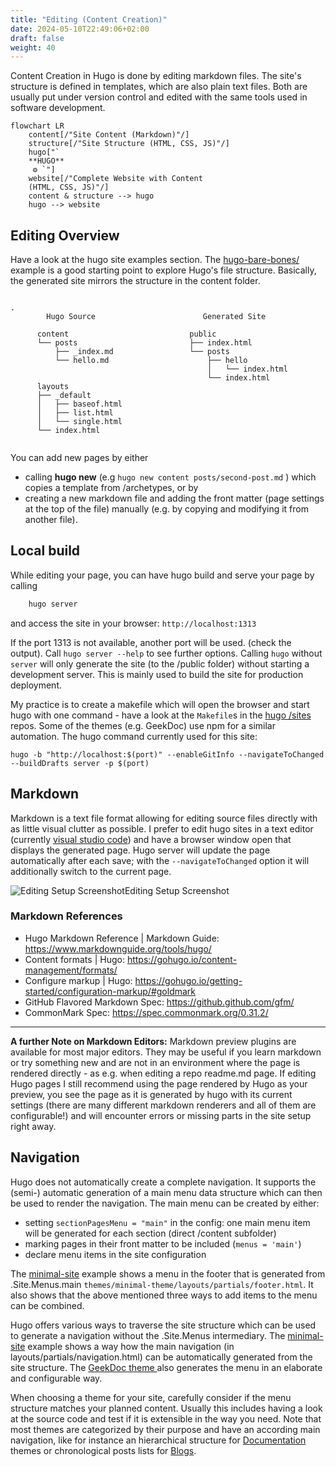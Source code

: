 ```yaml
---
title: "Editing (Content Creation)"
date: 2024-05-10T22:49:06+02:00
draft: false
weight: 40
---
```


Content Creation in Hugo is done by editing markdown files. 
The site's structure is defined in templates, which are also plain text files.
Both  are usually put under version control and edited with the same tools
used in software development. 

<!--more-->


```mermaid
flowchart LR
    content[/"Site Content (Markdown)"/]
    structure[/"Site Structure (HTML, CSS, JS)"/]
    hugo["`
    **HUGO**
     ⚙️ `"]
    website[/"Complete Website with Content 
    (HTML, CSS, JS)"/]
    content & structure --> hugo
    hugo --> website
```

## Editing Overview

Have a look at the hugo site examples section. The [hugo-bare-bones/](/examples/hugo-bare-bones) 
example is a good starting point to explore Hugo's file structure. Basically, the generated site
mirrors the structure in the content folder.

```goat
                                                                         . 
        Hugo Source                        Generated Site    
         
      content                           public  
      └── posts                         ├── index.html
          ├── _index.md                 └── posts
          └── hello.md                      ├── hello
                                            │   └── index.html
                                            └── index.html
      layouts
      ├── _default
      │   ├── baseof.html
      │   ├── list.html
      │   └── single.html
      └── index.html
  
```

You can add new pages by either
- calling **hugo new** (e.g `hugo new content posts/second-post.md` ) which
copies a template from /archetypes, or by 
- creating a new markdown file and adding the front matter (page settings at the top of the file) manually (e.g. by copying and modifying it from another file).

## Local build

While editing your page, you can have hugo build and serve your page by calling

```bash
    hugo server
```

and access the site in your browser:
`http://localhost:1313`

If the port 1313 is not available, another port will be used. (check the output).
Call `hugo server --help` to see further options.
Calling `hugo` without `server` will only generate the site (to the /public folder) without starting a development server. This is mainly used to build the site for
production deployment. 

My practice is to create a makefile which will open the browser and start hugo with one command - have a look at the `Makefile`s in the [hugo /sites](/sites) repos. Some of the themes
(e.g. GeekDoc) use npm for a similar automation.
The hugo command currently used for this site: 

    hugo -b "http://localhost:$(port)" --enableGitInfo --navigateToChanged --buildDrafts server -p $(port)


## Markdown

Markdown is a text file format allowing for editing source files directly with as little
visual clutter as possible. I prefer to edit hugo sites in a text editor 
(currently [visual studio code](https://code.visualstudio.com/)) and have a browser
window open that displays the generated page. Hugo server will update the page automatically
after each save; with the `--navigateToChanged` option it will additionally switch to the 
current page. 

![Editing Setup Screenshot](editing-setup.jpg)Editing Setup Screenshot

### Markdown References

- Hugo Markdown Reference | Markdown Guide: https://www.markdownguide.org/tools/hugo/
- Content formats | Hugo: https://gohugo.io/content-management/formats/
- Configure markup | Hugo: https://gohugo.io/getting-started/configuration-markup/#goldmark
- GitHub Flavored Markdown Spec: https://github.github.com/gfm/
- CommonMark Spec: https://spec.commonmark.org/0.31.2/

---
**A further Note on Markdown Editors:**
Markdown preview plugins are available for most major editors. They may be useful if you 
learn markdown or try something new and are not in an environment where the page is rendered directly - as e.g. when editing a repo readme.md page. 
If editing Hugo pages I still recommend using the page rendered by Hugo as your preview,
you see the page as it is generated by hugo with its current settings (there are many different markdown renderers and all of them are configurable!) and will encounter errors or missing parts in the site setup right away.

## Navigation

Hugo does not automatically create a complete navigation. It supports
the (semi-) automatic generation of a main menu data structure which can
then be used to render the navigation. 
The main menu can be created by either: 
- setting `sectionPagesMenu = "main"` in the config: one main menu item will be generated for each section (direct /content subfolder)
- marking pages in their front matter to be included (`menus = 'main'`)
- declare menu items in the site configuration

The [minimal-site](/examples/minimal-site/) example shows a menu in the
footer that is generated from  .Site.Menus.main
`themes/minimal-theme/layouts/partials/footer.html`. 
It also shows that the above mentioned
three ways to add items to the menu can be combined.

Hugo offers various ways to traverse the site structure which can be used
to generate a navigation without the .Site.Menus intermediary.
The [minimal-site](/examples/minimal-site/) example shows a way how the main navigation
(in layouts/partials/navigation.html) can be
automatically generated from the site structure. The [GeekDoc theme ](/themes/hugo-geekdoc-tryout/) also generates the menu in an 
elaborate and configurable way.

When choosing a theme for your site, carefully consider if the menu structure matches
your planned content. Usually this includes having a look at the source code and test if
it is extensible in the way you need. Note that most themes are categorized by their
purpose and have an according main navigation, like for instance an hierarchical structure for 
[Documentation](https://themes.gohugo.io/tags/docs/) themes or chronological posts lists for 
[Blogs](https://themes.gohugo.io/tags/blog/).

